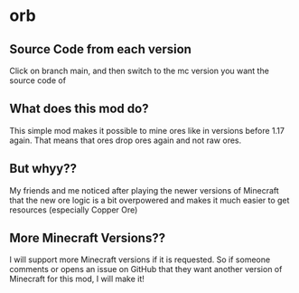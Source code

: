 # orb

## Source Code from each version
Click on branch main, and then switch to the mc version you want the source code of

## What does this mod do?
This simple mod makes it possible to mine ores like in versions before 1.17 again. That means that ores drop ores again and not raw ores.

## But whyy??
My friends and me noticed after playing the newer versions of Minecraft that the new ore logic is a bit overpowered and makes it much easier to get resources (especially Copper Ore)

## More Minecraft Versions??
I will support more Minecraft versions if it is requested. So if someone comments or opens an issue on GitHub that they want another version of Minecraft for this mod, I will make it!
